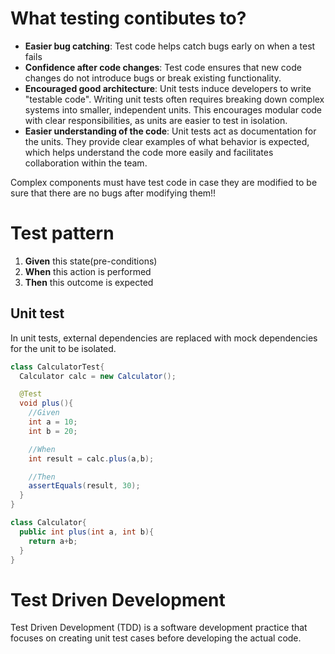 # What testing contibutes to?
- **Easier bug catching**: Test code helps catch bugs early on when a test fails
- **Confidence after code changes**: Test code ensures that new code changes do not introduce bugs or break existing functionality.
- **Encouraged good architecture**: Unit tests induce developers to write "testable code". Writing unit tests often requires breaking down complex systems into smaller, independent units. This encourages modular code with clear responsibilities, as units are easier to test in isolation.
- **Easier understanding of the code**: Unit tests act as documentation for the units. They provide clear examples of what behavior is expected, which helps understand the code more easily and facilitates collaboration within the team.

Complex components must have test code in case they are modified to be sure that there are no bugs after modifying them!!

# Test pattern
1. **Given** this state(pre-conditions)
2. **When** this action is performed
3. **Then** this outcome is expected

## Unit test
In unit tests, external dependencies are replaced with mock dependencies for the unit to be isolated.

~~~java
class CalculatorTest{
  Calculator calc = new Calculator();

  @Test
  void plus(){
    //Given
    int a = 10;
    int b = 20;

    //When
    int result = calc.plus(a,b);

    //Then
    assertEquals(result, 30);
  }
}

class Calculator{
  public int plus(int a, int b){
    return a+b;
  }
}
~~~

# Test Driven Development
Test Driven Development (TDD) is a software development practice that focuses on creating unit test cases before developing the actual code.
